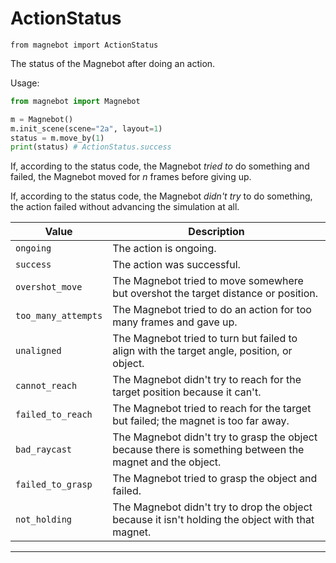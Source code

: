 # ActionStatus

`from magnebot import ActionStatus`

The status of the Magnebot after doing an action.

Usage:

```python
from magnebot import Magnebot

m = Magnebot()
m.init_scene(scene="2a", layout=1)
status = m.move_by(1)
print(status) # ActionStatus.success
```

If, according to the status code, the Magnebot _tried to_ do something and failed, the Magnebot moved for _n_ frames before giving up.

If, according to the status code, the Magnebot _didn't try_ to do something, the action failed without advancing the simulation at all.

| Value | Description |
| --- | --- |
| `ongoing` | The action is ongoing. |
| `success` | The action was successful. |
| `overshot_move` | The Magnebot tried to move somewhere but overshot the target distance or position. |
| `too_many_attempts` | The Magnebot tried to do an action for too many frames and gave up. |
| `unaligned` | The Magnebot tried to turn but failed to align with the target angle, position, or object. |
| `cannot_reach` | The Magnebot didn't try to reach for the target position because it can't. |
| `failed_to_reach` | The Magnebot tried to reach for the target but failed; the magnet is too far away. |
| `bad_raycast` | The Magnebot didn't try to grasp the object because there is something between the magnet and the object. |
| `failed_to_grasp` | The Magnebot tried to grasp the object and failed. |
| `not_holding` | The Magnebot didn't try to drop the object because it isn't holding the object with that magnet. |

***

